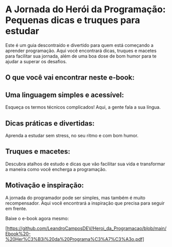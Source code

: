 # A Jornada do Herói da Programação: Pequenas dicas e truques para estudar

Este é um guia descontraído e divertido para quem está começando a aprender programação. Aqui você encontrará dicas, truques e macetes para facilitar sua jornada, além de uma boa dose de bom humor para te ajudar a superar os desafios.

## O que você vai encontrar neste e-book:

## Uma linguagem simples e acessível:

Esqueça os termos técnicos complicados! Aqui, a gente fala a sua língua.

## Dicas práticas e divertidas:

Aprenda a estudar sem stress, no seu ritmo e com bom humor.

## Truques e macetes:

Descubra atalhos de estudo e dicas que vão facilitar sua vida e transformar a maneira como você encherga a programação.

## Motivação e inspiração:

A jornada do programador pode ser simples, mas também é muito recompensador. Aqui você encontrará a inspiração que precisa para seguir em frente.

Baixe o e-book agora mesmo:

[https://github.com/LeandroCamposDEV/Heroi_da_Programacao/blob/main/Ebook%20-%20Her%C3%B3i%20da%20Programa%C3%A7%C3%A3o.pdf]

